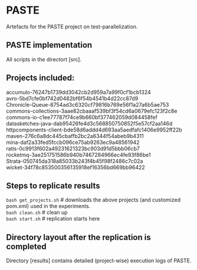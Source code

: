# PASTE
Artefacts for the PASTE project on test-parallelization.

PASTE implementation
--------------------
All scripts in the directort [src].

Projects included:
------------------
accumulo-76247b1739dd3042cb2d959a7a99f0cf1bcb1324<br>
avro-5bd7cfe0bf742d0482bf6f54b4541b4d22cc87d9<br>
Chronicle-Queue-8754ad3c6320cf79816b769e56f1a27a6b5ae753<br>
commons-collections-3aae82cbaaaf539bf3f54cd6a0679efc123f2c8e<br>
commons-io-c1ee77787f74ce9b660bf377462059d084458fef<br>
datasketches-java-dab95426fe4d3c568850750852f5e57cf2aa146d<br>
httpcomponents-client-bde58d6addd4d693aa5aedfafc1406e9952ff22b<br>
maven-276c6a8dc445cbaffb2bc2a6344f54abeb9b4311<br>
mina-daf2a33fed5fccb096ce75ab9263ec9a48561942<br>
ratis-0c9913f602a49231621323bc903d91d5bbb06cb7<br>
rocketmq-3ae251751586b940b7467284966ec4fe93f86be1<br>
Strata-050745da318a85033b243f4b45f98f2486c7c02a<br>
wicket-34f78c853500356135918ef16356bd669bb96422<br>

Steps to replicate results
--------------------------
```bash get_projects.sh``` # downloads the above projects (and customized pom.xml) used in the experiments.<br>
```bash clean.sh``` # clean up<br>
```bash start.sh``` # replication starts here<br>

Directory layout after the replication is completed
---------------------------------------------------
Directory [results] contains detailed (project-wise) execution logs of PASTE.

